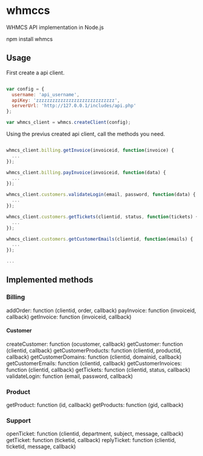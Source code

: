 whmccs
=========

WHMCS API implementation in Node.js

npm install whmcs

## Usage

First create a api client.

```javascript

var config = {
  username: 'api_username',
  apiKey: 'zzzzzzzzzzzzzzzzzzzzzzzzzzzzz',
  serverUrl: 'http://127.0.0.1/includes/api.php'
};

var whmcs_client = whmcs.createClient(config);


```

Using the previus created api client, call the methods you need.


```javascript

whmcs_client.billing.getInvoice(invoiceid, function(invoice) {
  ...
});

whmcs_client.billing.payInvoice(invoiceid, function(data) {
  ...
});

whmcs_client.customers.validateLogin(email, password, function(data) {
  ...
});

whmcs_client.customers.getTickets(clientid, status, function(tickets) {
  ...
});

whmcs_client.customers.getCustomerEmails(clientid, function(emails) {
  ...
});

...

```

## Implemented methods

### Billing

addOrder: function (clientid, order, callback)
payInvoice: function (invoiceid, callback)
getInvoice: function (invoiceid, callback)

#### Customer

createCustomer: function (ocustomer, callback)
getCustomer: function (clientid, callback)
getCustomerProducts: function (clientid, productid, callback)
getCustomerDomains: function (clientid, domainid, callback)
getCustomerEmails: function (clientid, callback)
getCustomerInvoices: function (clientid, callback)
getTickets: function (clientid, status, callback)
validateLogin: function (email, password, callback)

### Product

getProduct: function (id, callback)
getProducts: function (gid, callback)


### Support

openTicket: function (clientid, department, subject, message, callback)
getTicket: function (ticketid, callback)
replyTicket: function (clientid, ticketid, message, callback)

